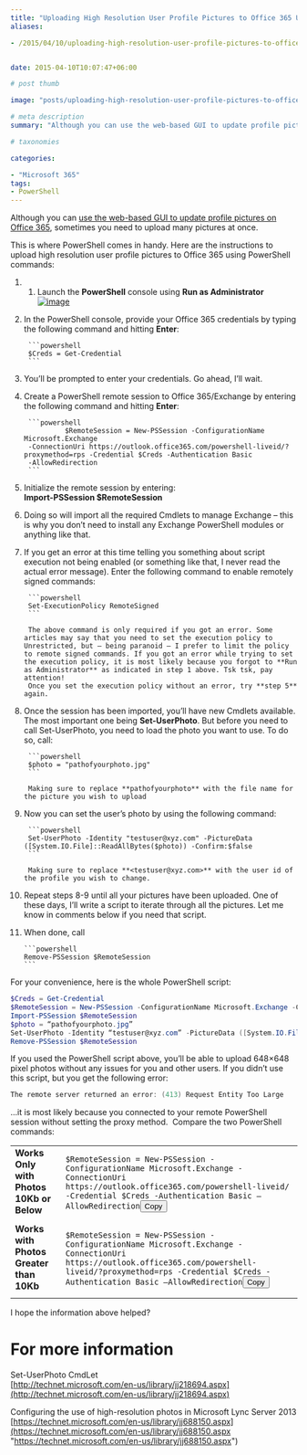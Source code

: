 ```yaml
---
title: "Uploading High Resolution User Profile Pictures to Office 365 Using PowerShell"
aliases:

- /2015/04/10/uploading-high-resolution-user-profile-pictures-to-office-365-using-powershell


date: 2015-04-10T10:07:47+06:00

# post thumb

image: "posts/uploading-high-resolution-user-profile-pictures-to-office-365-using-powershell/featured-image.webp"

# meta description
summary: "Although you can use the web-based GUI to update profile pictures on Office 365, sometimes you need to upload many pictures at once."

# taxonomies

categories:

- "Microsoft 365"
tags:
- PowerShell
---
```

Although you can [use the web-based GUI to update profile pictures on Office 365](/2015/04/10/uploading-user-profile-pictures-using-the-web-based-gui/ "Uploading User Profile Pictures using the Web-Based GUI"), sometimes you need to upload many pictures at once.

This is where PowerShell comes in handy. Here are the instructions to upload high resolution user profile pictures to Office 365 using PowerShell commands:

1. 1. Launch the **PowerShell** console using **Run as Administrator**  
        [![image](image_thumb.png "image")](image.png)
2. In the PowerShell console, provide your Office 365 credentials by typing the following command and hitting **Enter**:

        ```powershell
        $Creds = Get-Credential
        ```

3. You’ll be prompted to enter your credentials. Go ahead, I’ll wait.
4. Create a PowerShell remote session to Office 365/Exchange by entering the following command and hitting **Enter**:

        ```powershell
                 $RemoteSession = New-PSSession -ConfigurationName Microsoft.Exchange
        -ConnectionUri https://outlook.office365.com/powershell-liveid/?proxymethod=rps -Credential $Creds -Authentication Basic
        -AllowRedirection
        ```

5. Initialize the remote session by entering:  
         **Import-PSSession $RemoteSession**
6. Doing so will import all the required Cmdlets to manage Exchange – this is why you don’t need to install any Exchange PowerShell modules or anything like that.
7. If you get an error at this time telling you something about script execution not being enabled (or something like that, I never read the actual error message). Enter the following command to enable remotely signed commands:

        ```powershell
        Set-ExecutionPolicy RemoteSigned
        ```

        The above command is only required if you got an error. Some articles may say that you need to set the execution policy to Unrestricted, but – being paranoid – I prefer to limit the policy to remote signed commands. If you got an error while trying to set the execution policy, it is most likely because you forgot to **Run as Administrator** as indicated in step 1 above. Tsk tsk, pay attention!  
        Once you set the execution policy without an error, try **step 5** again.

8. Once the session has been imported, you’ll have new Cmdlets available. The most important one being **Set-UserPhoto**. But before you need to call Set-UserPhoto, you need to load the photo you want to use. To do so, call:

        ```powershell
        $photo = "pathofyourphoto.jpg"
        ```

        Making sure to replace **pathofyourphoto** with the file name for the picture you wish to upload

9. Now you can set the user’s photo by using the following command:

        ```powershell
        Set-UserPhoto -Identity "testuser@xyz.com" -PictureData ([System.IO.File]::ReadAllBytes($photo)) -Confirm:$false
        ```

        Making sure to replace **<testuser@xyz.com>** with the user id of the profile you wish to change.

10. Repeat steps 8-9 until all your pictures have been uploaded. One of these days, I’ll write a script to iterate through all the pictures. Let me know in comments below if you need that script.
11. When done, call

        ```powershell
        Remove-PSSession $RemoteSession
        ```

For your convenience, here is the whole PowerShell script:

```powershell
$Creds = Get-Credential
$RemoteSession = New-PSSession -ConfigurationName Microsoft.Exchange -ConnectionUri https://outlook.office365.com/powershell-liveid/?proxymethod=rps -Credential $Creds -Authentication Basic –AllowRedirection
Import-PSSession $RemoteSession
$photo = “pathofyourphoto.jpg”
Set-UserPhoto -Identity “testuser@xyz.com” -PictureData ([System.IO.File]::ReadAllBytes($photo)) -Confirm:$false
Remove-PSSession $RemoteSession
```

If you used the PowerShell script above, you’ll be able to upload 648×648 pixel photos without any issues for you and other users. If you didn’t use this script, but you get the following error:

```powershell
The remote server returned an error: (413) Request Entity Too Large
```

…it is most likely because you connected to your remote PowerShell session without setting the proxy method.  Compare the two PowerShell commands:

<table border="0" width="1189" cellspacing="0" cellpadding="2"><tbody><tr><td valign="top" width="200"><strong>Works Only with Photos 10Kb or Below</strong></td><td valign="top" width="987"><pre class=" language-powershell"><code class=" language-powershell"><span class="token variable">$RemoteSession</span> = <span class="token function">New-PSSession</span> <span class="token operator">-</span>ConfigurationName Microsoft<span class="token punctuation">.</span>Exchange <span class="token operator">-</span>ConnectionUri https:<span class="token operator">/</span><span class="token operator">/</span>outlook<span class="token punctuation">.</span>office365<span class="token punctuation">.</span>com<span class="token operator">/</span>powershell<span class="token operator">-</span>liveid<span class="token operator">/</span> <span class="token operator">-</span>Credential <span class="token variable">$Creds</span> <span class="token operator">-</span>Authentication Basic –AllowRedirection</code><button class="copy-button">Copy</button></pre></td></tr><tr><td valign="top" width="200"><strong>Works with Photos Greater than 10Kb</strong></td><td valign="top" width="987"><pre class=" language-powershell"><code class=" language-powershell"><span class="token variable">$RemoteSession</span> = <span class="token function">New-PSSession</span> <span class="token operator">-</span>ConfigurationName Microsoft<span class="token punctuation">.</span>Exchange <span class="token operator">-</span>ConnectionUri https:<span class="token operator">/</span><span class="token operator">/</span>outlook<span class="token punctuation">.</span>office365<span class="token punctuation">.</span>com<span class="token operator">/</span>powershell<span class="token operator">-</span>liveid<span class="token operator">/</span>?proxymethod=rps <span class="token operator">-</span>Credential <span class="token variable">$Creds</span> <span class="token operator">-</span>Authentication Basic –AllowRedirection</code><button class="copy-button">Copy</button></pre></td></tr></tbody></table>

I hope the information above helped?

# For more information

Set-UserPhoto CmdLet  
[http://technet.microsoft.com/en-us/library/jj218694.aspx](http://technet.microsoft.com/en-us/library/jj218694.aspx)

Configuring the use of high-resolution photos in Microsoft Lync Server 2013  
[https://technet.microsoft.com/en-us/library/jj688150.aspx](https://technet.microsoft.com/en-us/library/jj688150.aspx "https://technet.microsoft.com/en-us/library/jj688150.aspx")
